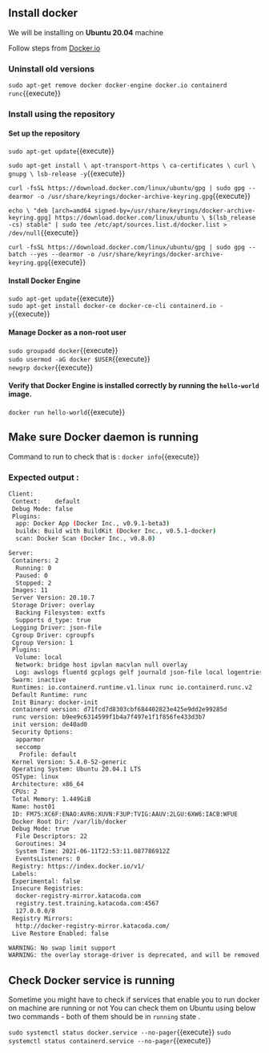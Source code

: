 
## Install docker

We will be installing on **Ubuntu 20.04** machine 

Follow steps from [Docker.io](https://docs.docker.com/engine/install/ubuntu/)

### Uninstall old versions

   `sudo apt-get remove docker docker-engine docker.io containerd runc`{{execute}}
   
### Install using the repository

#### Set up the repository
   
   `sudo apt-get update`{{execute}}
   
   `sudo apt-get install \
    apt-transport-https \
    ca-certificates \
    curl \
    gnupg \
    lsb-release -y`{{execute}}

   `curl -fsSL https://download.docker.com/linux/ubuntu/gpg | sudo gpg --dearmor -o /usr/share/keyrings/docker-archive-keyring.gpg`{{execute}}
   
   `echo \
  "deb [arch=amd64 signed-by=/usr/share/keyrings/docker-archive-keyring.gpg] https://download.docker.com/linux/ubuntu \
  $(lsb_release -cs) stable" | sudo tee /etc/apt/sources.list.d/docker.list > /dev/null`{{execute}}
   
   `curl -fsSL https://download.docker.com/linux/ubuntu/gpg | sudo gpg --batch --yes --dearmor -o /usr/share/keyrings/docker-archive-keyring.gpg`{{execute}}
   
#### Install Docker Engine
   
   `sudo apt-get update`{{execute}}  
   `sudo apt-get install docker-ce docker-ce-cli containerd.io -y`{{execute}}
   
#### Manage Docker as a non-root user   
   
   `sudo groupadd docker`{{execute}}  
   `sudo usermod -aG docker $USER`{{execute}}  
   `newgrp docker`{{execute}}  
   
#### Verify that Docker Engine is installed correctly by running the `hello-world` image.    

   `docker run hello-world`{{execute}}  

## Make sure Docker daemon is running 

Command to run to check that is : `docker info`{{execute}} 

### Expected output : 
  
```bash
Client:
 Context:    default
 Debug Mode: false
 Plugins:
  app: Docker App (Docker Inc., v0.9.1-beta3)
  buildx: Build with BuildKit (Docker Inc., v0.5.1-docker)
  scan: Docker Scan (Docker Inc., v0.8.0)

Server:
 Containers: 2
  Running: 0
  Paused: 0
  Stopped: 2
 Images: 11
 Server Version: 20.10.7
 Storage Driver: overlay
  Backing Filesystem: extfs
  Supports d_type: true
 Logging Driver: json-file
 Cgroup Driver: cgroupfs
 Cgroup Version: 1
 Plugins:
  Volume: local
  Network: bridge host ipvlan macvlan null overlay
  Log: awslogs fluentd gcplogs gelf journald json-file local logentries splunk syslog
 Swarm: inactive
 Runtimes: io.containerd.runtime.v1.linux runc io.containerd.runc.v2
 Default Runtime: runc
 Init Binary: docker-init
 containerd version: d71fcd7d8303cbf684402823e425e9dd2e99285d
 runc version: b9ee9c6314599f1b4a7f497e1f1f856fe433d3b7
 init version: de40ad0
 Security Options:
  apparmor
  seccomp
   Profile: default
 Kernel Version: 5.4.0-52-generic
 Operating System: Ubuntu 20.04.1 LTS
 OSType: linux
 Architecture: x86_64
 CPUs: 2
 Total Memory: 1.449GiB
 Name: host01
 ID: FM75:XC6F:ENAO:AVR6:XUVN:F3UP:TVIG:AAUV:2LGU:6XW6:IACB:WFUE
 Docker Root Dir: /var/lib/docker
 Debug Mode: true
  File Descriptors: 22
  Goroutines: 34
  System Time: 2021-06-11T22:53:11.087786912Z
  EventsListeners: 0
 Registry: https://index.docker.io/v1/
 Labels:
 Experimental: false
 Insecure Registries:
  docker-registry-mirror.katacoda.com
  registry.test.training.katacoda.com:4567
  127.0.0.0/8
 Registry Mirrors:
  http://docker-registry-mirror.katacoda.com/
 Live Restore Enabled: false

WARNING: No swap limit support
WARNING: the overlay storage-driver is deprecated, and will be removed in a future release.
```
## Check Docker service is running 

Sometime you might have to check if services that enable you to run docker on machine are running or not 
You can check them on Ubuntu using below two commands - both of them should be in `running` state .

`sudo systemctl status docker.service --no-pager`{{execute}} 
`sudo systemctl status containerd.service --no-pager`{{execute}} 

